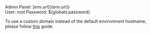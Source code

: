 Admin Panel: [${env.url}](${env.url})  
User: root 
Password: ${globals.password}

To use a custom domain instead of the default environment hostname, please follow [this](http://docs.jelastic.com/custom-domains) guide.
